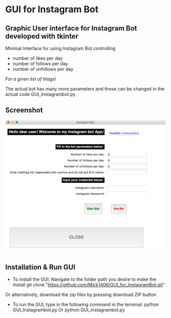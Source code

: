 # GUI for Instagram Bot

## Graphic User interface for Instagram Bot developed with tkinter

Minimal Interface for using Instagram Bot controlling
 - number of likes per day
 - number of follows per day
 - number of unfollows per day

*For a given list of htags!*

The actual bot has many more parameters and those can be changed in the actual code GUI_Instagrambot.py

## Screenshot

![Screenshot](/Screenshot_GUI_InstaBot.png)

## Installation & Run GUI

- To install the GUI: Navigate to the folder path you desire to make the Install
    git clone "https://github.com/Mick1406/GUI_for_InstagramBot.git"

Or alternatively, download the zip files by pressing download ZIP button


- To run the GUI, type in the following command in the terminal:
    python GUI_Instagrambot.py
Or
    python GUI_Instagrambot.py
